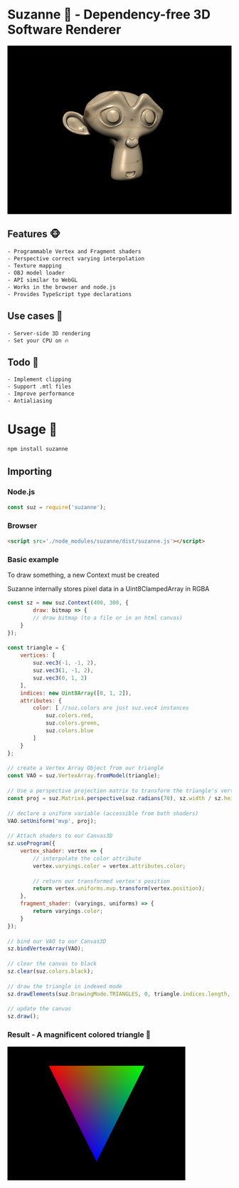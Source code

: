 
# Suzanne 🐒 - Dependency-free 3D Software Renderer

![Wooden Suzanne](res/wooden_suzanne.png)

## Features 🐵

    - Programmable Vertex and Fragment shaders
    - Perspective correct varying interpolation
    - Texture mapping
    - OBJ model loader
    - API similar to WebGL
    - Works in the browser and node.js
    - Provides TypeScript type declarations

## Use cases 🙈

    - Server-side 3D rendering
    - Set your CPU on 🔥

## Todo 🙊

    - Implement clipping
    - Support .mtl files
    - Improve performance
    - Antialiasing

# Usage 🍌

```bash
npm install suzanne
```

## Importing

### Node.js

```javascript
const suz = require('suzanne');
```

### Browser

```html
<script src='./node_modules/suzanne/dist/suzanne.js'></script>
```

### Basic example

To draw something, a new Context must be created

Suzanne internally stores pixel data in a Uint8ClampedArray in RGBA

```javascript
const sz = new suz.Context(400, 300, {
        draw: bitmap => {
        // draw bitmap (to a file or in an html canvas)
    }
});

const triangle = {
    vertices: [
        suz.vec3(-1, -1, 2),
        suz.vec3(1, -1, 2),
        suz.vec3(0, 1, 2)
    ],
    indices: new Uint8Array([0, 1, 2]),
    attributes: {
        color: [ //suz.colors are just suz.vec4 instances
            suz.colors.red,
            suz.colors.green,
            suz.colors.blue
        ]
    }
};

// create a Vertex Array Object from our triangle
const VAO = suz.VertexArray.fromModel(triangle);

// Use a perspective projection matrix to transform the triangle's vertices
const proj = suz.Matrix4.perspective(suz.radians(70), sz.width / sz.height, 0.1, 1000);

// declare a uniform variable (accessible from both shaders)
VAO.setUniform('mvp', proj);

// Attach shaders to our Canvas3D
sz.useProgram({
    vertex_shader: vertex => {
        // interpolate the color attribute
        vertex.varyings.color = vertex.attributes.color;

        // return our transformed vertex's position
        return vertex.uniforms.mvp.transform(vertex.position);
    },
    fragment_shader: (varyings, uniforms) => {
        return varyings.color;
    }
});

// bind our VAO to our Canvas3D
sz.bindVertexArray(VAO);

// clear the canvas to black
sz.clear(suz.colors.black);

// draw the triangle in indexed mode
sz.drawElements(suz.DrawingMode.TRIANGLES, 0, triangle.indices.length, 0);

// update the canvas
sz.draw();
```

### Result - A magnificent colored triangle 🔻

![Colored triangle](res/tri.png)